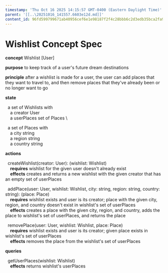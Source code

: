 ```yaml
---
timestamp: 'Thu Oct 16 2025 14:15:57 GMT-0400 (Eastern Daylight Time)'
parent: '[[..\20251016_141557.6603e12d.md]]'
content_id: 96fd599799671ab40956cef6e1e98187f2f4c28bbb6c2d3edb35bca2fa96042f
---
```


# Wishlist Concept Spec

**concept** Wishlist \[User]

**purpose** to keep track of a user's future dream destinations

**principle** after a wishlist is made for a user, the user can add places that they want to travel to, and then remove places that they've already been or no longer want to go

**state**

  a set of Wishlists with \
    a creator User \
    a userPlaces set of Places \\

  a set of Places with \
    a city string \
    a region string \
    a country string

**actions**

  createWishlist(creator: User): (wishlist: Wishlist) \
    **requires** wishlist for the given user doesn't already exist \
    **effects** creates and returns a new wishlist with the given creator that has an empty set of userPlaces

  addPlace(user: User, wishlist: Wishlist, city: string, region: string, country: string): (place: Place) \
    **requires** wishlist exists and user is its creator; place with the given city, region, and country doesn't exist in wishlist's set of userPlaces \
    **effects** creates a place with the given city, region, and country, adds the place to wishlist's set of userPlaces, and returns the place

  removePlace(user: User, wishlist: Wishlist, place: Place) \
    **requires** wishlist exists and user is its creator; given place exists in wishlist's set of userPlaces \
    **effects** removes the place from the wishlist's set of userPlaces

**queries**

  getUserPlaces(wishlist: Wishlist) \
    **effects** returns wishlist's userPlaces
